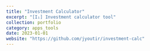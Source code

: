 ```yaml
---
title: "Investment Calculator"
excerpt: "[I₁] Investment calculator tool"
collection: portfolio
category: apps_tools
date: 2023-01-01
website: "https://github.com/jyoutir/investment-calc"
---
```

